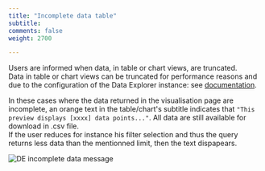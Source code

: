 ```yaml
---
title: "Incomplete data table"
subtitle: 
comments: false
weight: 2700

---
```


Users are informed when data, in table or chart views, are truncated.  
Data in table or chart views can be truncated for performance reasons and due to the configuration of the Data Explorer instance: see [documentation](https://sis-cc.gitlab.io/dotstatsuite-documentation/configurations/de-configuration/#maximum-number-of-observation-values).  

In these cases where the data returned in the visualisation page are incomplete, an orange text in the table/chart's subtitle indicates that `"This preview displays [xxxx] data points..."`. All data are still available for download in .csv file.  
If the user reduces for instance his filter selection and thus the query returns less data than the mentionned limit, then the text dispapears.  

![DE incomplete data message](/images/de-incomplete-data.png)
